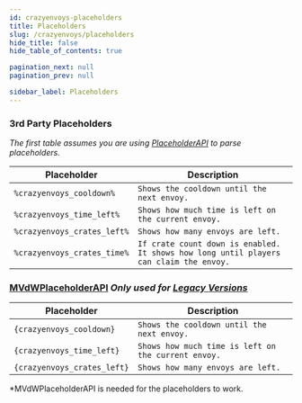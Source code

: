 ```yaml
---
id: crazyenvoys-placeholders
title: Placeholders
slug: /crazyenvoys/placeholders
hide_title: false
hide_table_of_contents: true

pagination_next: null
pagination_prev: null

sidebar_label: Placeholders
---
```

### 3rd Party Placeholders
_The first table assumes you are using [PlaceholderAPI](https://www.spigotmc.org/resources/placeholderapi.6245/) to parse placeholders._

Placeholder|Description
---|---
`%crazyenvoys_cooldown%`|`Shows the cooldown until the next envoy.`
`%crazyenvoys_time_left%`|`Shows how much time is left on the current envoy.`
`%crazyenvoys_crates_left%`|`Shows how many envoys are left.`
`%crazyenvoys_crates_time%`|`If crate count down is enabled. It shows how long until players can claim the envoy.`

### [MVdWPlaceholderAPI](https://www.spigotmc.org/resources/11182/) *Only used for [Legacy Versions](https://modrinth.com/plugin/crazycrates/versions?g=1.8.8,1.12.2,1.16.5)*
Placeholder|Description
---|---
`{crazyenvoys_cooldown}`|`Shows the cooldown until the next envoy.`
`{crazyenvoys_time_left}`|`Shows how much time is left on the current envoy.`
`{crazyenvoys_crates_left}`|`Shows how many envoys are left.`

*MVdWPlaceholderAPI is needed for the placeholders to work.